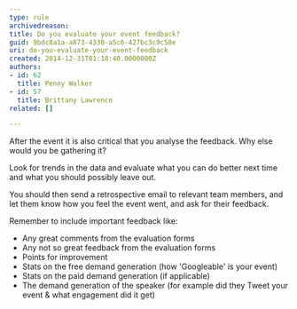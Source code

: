 ```yaml
---
type: rule
archivedreason: 
title: Do you evaluate your event feedback?
guid: 9bdc8a1a-a873-4330-a5c6-427bc3c9c50e
uri: do-you-evaluate-your-event-feedback
created: 2014-12-31T01:18:40.0000000Z
authors:
- id: 62
  title: Penny Walker
- id: 57
  title: Brittany Lawrence
related: []

---
```


After the event it is also critical that you analyse the feedback. Why else would you be gathering it?

<!--endintro-->

Look for trends in the data and evaluate what you can do better next time and what you should possibly leave out.

You should then send a retrospective email to relevant team members, and let them know how you feel the event went, and ask for their feedback.

Remember to include important feedback like:



* Any great comments from the evaluation forms
* Any not so great feedback from the evaluation forms
* Points for improvement
* Stats on the free demand generation (how 'Googleable' is your event)
* Stats on the paid demand generation (if applicable)
* The demand generation of the speaker (for example did they Tweet your event & what engagement did it get)
